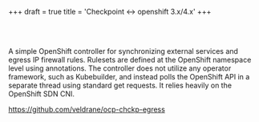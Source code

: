 +++
draft = true
title = 'Checkpoint <-> openshift 3.x/4.x'
+++

<br><br>


A simple OpenShift controller for synchronizing external services and egress IP firewall rules. Rulesets are defined at the OpenShift namespace level using annotations. The controller does not utilize any operator framework, such as Kubebuilder, and instead polls the OpenShift API in a separate thread using standard get requests. It relies heavily on the OpenShift SDN CNI.

https://github.com/veldrane/ocp-chckp-egress